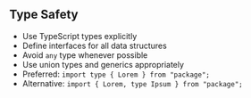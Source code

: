 ## Type Safety

- Use TypeScript types explicitly
- Define interfaces for all data structures
- Avoid `any` type whenever possible
- Use union types and generics appropriately
- Preferred: `import type { Lorem } from "package";`
- Alternative: `import { Lorem, type Ipsum } from "package";`